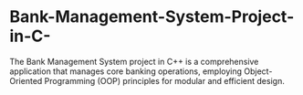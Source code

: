# Bank-Management-System-Project-in-C-
The Bank Management System project in C++ is a comprehensive application that manages core banking operations, employing Object-Oriented Programming (OOP) principles for modular and efficient design.
